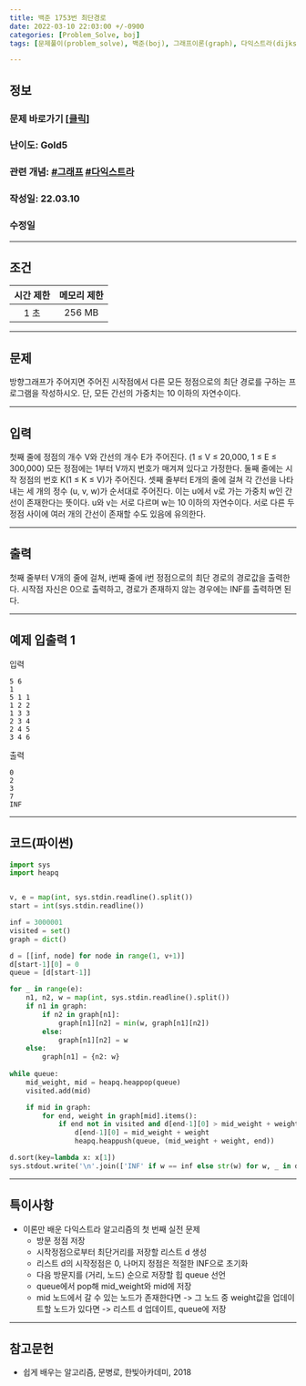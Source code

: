 ```yaml
---
title: 백준 1753번 최단경로
date: 2022-03-10 22:03:00 +/-0900
categories: [Problem_Solve, boj]
tags: [문제풀이(problem_solve), 백준(boj), 그래프이론(graph), 다익스트라(dijkstra)]

---
```

## 정보
### 문제 바로가기 [[클릭](https://www.acmicpc.net/problem/1753)]
### 난이도: Gold5
### 관련 개념: [#그래프](https://www.acmicpc.net/problemset?sort=ac_desc&algo=7) [#다익스트라](https://www.acmicpc.net/problemset?sort=ac_desc&algo=22)
### 작성일: 22.03.10
### 수정일

---
## 조건

시간 제한|메모리 제한
:---:|:---:
1 초|256 MB

---
## 문제
방향그래프가 주어지면 주어진 시작점에서 다른 모든 정점으로의 최단 경로를 구하는 프로그램을 작성하시오. 단, 모든 간선의 가중치는 10 이하의 자연수이다.

---
## 입력
첫째 줄에 정점의 개수 V와 간선의 개수 E가 주어진다. (1 ≤ V ≤ 20,000, 1 ≤ E ≤ 300,000) 모든 정점에는 1부터 V까지 번호가 매겨져 있다고 가정한다. 둘째 줄에는 시작 정점의 번호 K(1 ≤ K ≤ V)가 주어진다. 셋째 줄부터 E개의 줄에 걸쳐 각 간선을 나타내는 세 개의 정수 (u, v, w)가 순서대로 주어진다. 이는 u에서 v로 가는 가중치 w인 간선이 존재한다는 뜻이다. u와 v는 서로 다르며 w는 10 이하의 자연수이다. 서로 다른 두 정점 사이에 여러 개의 간선이 존재할 수도 있음에 유의한다.

---
## 출력
첫째 줄부터 V개의 줄에 걸쳐, i번째 줄에 i번 정점으로의 최단 경로의 경로값을 출력한다. 시작점 자신은 0으로 출력하고, 경로가 존재하지 않는 경우에는 INF를 출력하면 된다.

---
## 예제 입출력 1
입력
```
5 6
1
5 1 1
1 2 2
1 3 3
2 3 4
2 4 5
3 4 6
```

출력
```
0
2
3
7
INF
```

---
## 코드(파이썬)
```python
import sys
import heapq


v, e = map(int, sys.stdin.readline().split())
start = int(sys.stdin.readline())

inf = 3000001
visited = set()
graph = dict()

d = [[inf, node] for node in range(1, v+1)]
d[start-1][0] = 0
queue = [d[start-1]]

for _ in range(e):
    n1, n2, w = map(int, sys.stdin.readline().split())
    if n1 in graph:
        if n2 in graph[n1]:
            graph[n1][n2] = min(w, graph[n1][n2])
        else:
            graph[n1][n2] = w
    else:
        graph[n1] = {n2: w}
        
while queue:
    mid_weight, mid = heapq.heappop(queue)
    visited.add(mid)

    if mid in graph:
        for end, weight in graph[mid].items():
            if end not in visited and d[end-1][0] > mid_weight + weight:
                d[end-1][0] = mid_weight + weight
                heapq.heappush(queue, (mid_weight + weight, end))

d.sort(key=lambda x: x[1])
sys.stdout.write('\n'.join(['INF' if w == inf else str(w) for w, _ in d]))

```

---
## 특이사항
- 이론만 배운 다익스트라 알고리즘의 첫 번째 실전 문제
  - 방문 정점 저장
  - 시작정점으로부터 최단거리를 저장할 리스트 d 생성
  - 리스트 d의 시작정점은 0, 나머지 정점은 적절한 INF으로 초기화
  - 다음 방문지를 (거리, 노드) 순으로 저장할 힙 queue 선언
  - queue에서 pop해 mid_weight와 mid에 저장
  - mid 노드에서 갈 수 있는 노드가 존재한다면 -> 그 노드 중 weight값을 업데이트할 노드가 있다면 -> 리스트 d 업데이트, queue에 저장

---
## 참고문헌
- 쉽게 배우는 알고리즘, 문병로, 한빛아카데미, 2018
